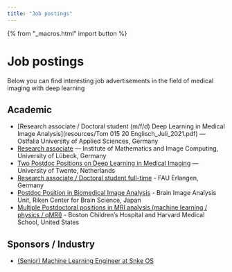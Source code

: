 ```yaml
---
title: "Job postings"
---
```


{% from "_macros.html" import button %}

# Job postings

Below you can find interesting job advertisements in the field of medical imaging with deep learning

## Academic

* [Research associate / Doctoral student (m/f/d) Deep Learning in Medical Image Analysis](resources/Tom 015 20 Englisch_Juli_2021.pdf) — Ostfalia University of Applied Sciences, Germany
* [Research associate](https://www.uni-luebeck.de/fileadmin/uzl_personal/stellenausschreibungen/1035_21_-_Ausschreibungstext_Wiss_MA_MIC__Langtext_.pdf) — Institute of Mathematics and Image Computing, University of Lübeck, Germany
* [Two Postdoc Positions on Deep Learning in Medical Imaging](https://www.utwente.nl/en/organisation/careers/!/78/) — University of Twente, Netherlands
* [Research associate / Doctoral student full-time](http://univis.uni-erlangen.de/form?__s=2&dsc=anew/position_view&dbs=tech/aibe/zentr/doktor&anonymous=1&sem=2021s&__e=815) - FAU Erlangen, Germany
* [Postdoc Position in Biomedical Image Analysis](https://bia.riken.jp/jobs.php?lang=en) - Brain Image Analysis Unit,  Riken Center for Brain Science, Japan
* [Multiple Postdoctoral positions in MRI analysis (machine learning / physics / qMRI)](resources/MIDL_job2021.pdf) - Boston Children’s Hospital and Harvard Medical School, United States
## Sponsors / Industry

* [(Senior) Machine Learning Engineer at Snke OS](/sponsors/snke_OS_Machine_Learning_Engineer.pdf)
